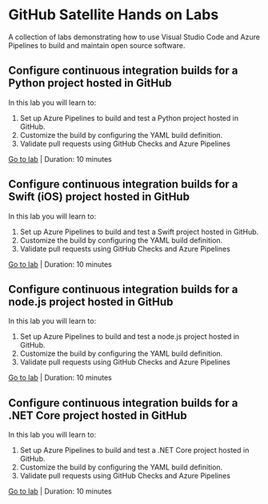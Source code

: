 GitHub Satellite Hands on Labs
==============================

A collection of labs demonstrating how to use Visual Studio Code and Azure Pipelines to build and maintain open source software.

Configure continuous integration builds for a Python project hosted in GitHub
-----------------------------------------------------------------------------

In this lab you will learn to:

1. Set up Azure Pipelines to build and test a Python project hosted in GitHub.
2. Customize the build by configuring the YAML build definition.
3. Validate pull requests using GitHub Checks and Azure Pipelines

[Go to lab](1-azure-pipelines-python/README.md) | Duration: 10 minutes

Configure continuous integration builds for a Swift (iOS) project hosted in GitHub
-----------------------------------------------------------------------------

In this lab you will learn to:

1. Set up Azure Pipelines to build and test a Swift project hosted in GitHub.
2. Customize the build by configuring the YAML build definition.
3. Validate pull requests using GitHub Checks and Azure Pipelines

[Go to lab](2-azure-pipelines-swift/README.md) | Duration: 10 minutes

Configure continuous integration builds for a node.js project hosted in GitHub
-----------------------------------------------------------------------------

In this lab you will learn to:

1. Set up Azure Pipelines to build and test a node.js project hosted in GitHub.
2. Customize the build by configuring the YAML build definition.
3. Validate pull requests using GitHub Checks and Azure Pipelines

[Go to lab](3-azure-pipelines-node/README.md) | Duration: 10 minutes

Configure continuous integration builds for a .NET Core project hosted in GitHub
-----------------------------------------------------------------------------

In this lab you will learn to:

1. Set up Azure Pipelines to build and test a .NET Core project hosted in GitHub.
2. Customize the build by configuring the YAML build definition.
3. Validate pull requests using GitHub Checks and Azure Pipelines

[Go to lab](4-azure-pipelines-dotnet/README.md) | Duration: 10 minutes
